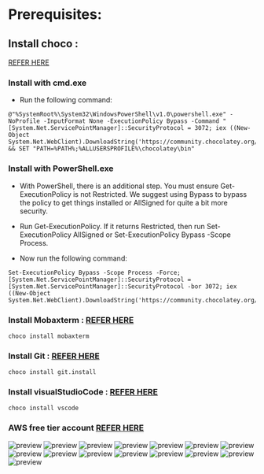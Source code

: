 # Prerequisites:

## Install choco :
  [REFER HERE](https://chocolatey.org/docs/installation)

### Install with cmd.exe
* Run the following command:

```
@"%SystemRoot%\System32\WindowsPowerShell\v1.0\powershell.exe" -NoProfile -InputFormat None -ExecutionPolicy Bypass -Command "[System.Net.ServicePointManager]::SecurityProtocol = 3072; iex ((New-Object System.Net.WebClient).DownloadString('https://community.chocolatey.org/install.ps1'))" && SET "PATH=%PATH%;%ALLUSERSPROFILE%\chocolatey\bin"
```

### Install with PowerShell.exe
* With PowerShell, there is an additional step. You must ensure Get-ExecutionPolicy is not Restricted. We suggest using Bypass to bypass the policy to get things installed or AllSigned for quite a bit more security.

* Run Get-ExecutionPolicy. If it returns Restricted, then run Set-ExecutionPolicy AllSigned or Set-ExecutionPolicy Bypass -Scope Process.
* Now run the following command:

```
Set-ExecutionPolicy Bypass -Scope Process -Force; [System.Net.ServicePointManager]::SecurityProtocol = [System.Net.ServicePointManager]::SecurityProtocol -bor 3072; iex ((New-Object System.Net.WebClient).DownloadString('https://community.chocolatey.org/install.ps1'))
```

### Install Mobaxterm : [REFER HERE](https://community.chocolatey.org/packages/MobaXTerm)
```
choco install mobaxterm
```

### Install Git : [REFER HERE](https://chocolatey.org/packages/git.install)
```
choco install git.install
```

### Install visualStudioCode : [REFER HERE](https://chocolatey.org/packages/vscode)
```
choco install vscode
```
### AWS free tier account [REFER HERE](https://aws.amazon.com/free/?all-free-tier.sort-by=item.additionalFields.SortRank&all-free-tier.sort-order=asc)

![preview](../MAR-2021/images/A1.png)
![preview](../MAR-2021/images/A2.png)
![preview](../MAR-2021/images/A3.png)
![preview](../MAR-2021/images/A4.png)
![preview](../MAR-2021/images/A5.png)
![preview](../MAR-2021/images/A6.png)
![preview](../MAR-2021/images/A7.png)
![preview](../MAR-2021/images/A8.png)
![preview](../MAR-2021/images/A9.png)
![preview](../MAR-2021/images/A10.png)
![preview](../MAR-2021/images/A11.png)
![preview](../MAR-2021/images/A12.png)
![preview](../MAR-2021/images/A13.png)
![preview](../MAR-2021/images/A14.png)
![preview](../MAR-2021/images/A15.png)


